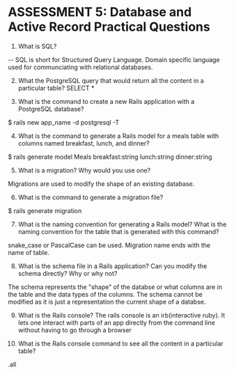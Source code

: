 # ASSESSMENT 5: Database and Active Record Practical Questions

1. What is SQL?
 
 -- SQL is short for Structured Query Language.  Domain specific language used for communciating with relational databases.



2. What the PostgreSQL query that would return all the content in a particular table?
    SELECT *



3. What is the command to create a new Rails application with a PostgreSQL database?

$ rails new app_name -d postgresql -T




4. What is the command to generate a Rails model for a meals table with columns named breakfast, lunch, and dinner?

$ rails generate model Meals breakfast:string lunch:string dinner:string





5. What is a migration? Why would you use one?


Migrations are used to modify the shape of an existing database.



6. What is the command to generate a migration file?

$ rails generate migration





7. What is the naming convention for generating a Rails model? What is the naming convention for the table that is generated with this command?

snake_case or PascalCase can be used.  Migration name ends with the name of table.



8. What is the schema file in a Rails application? Can you modify the schema directly? Why or why not?

The schema represents the "shape" of the databse or what columns are in the table and the data types of the columns.  The schema cannot be modified as it is just a representation the current shape of a databse.



9. What is the Rails console?
The rails console is an irb(interactive ruby).  It lets one interact with parts of an app directly from the command line without having to go through a browser



10. What is the Rails console command to see all the content in a particular table?

.all
